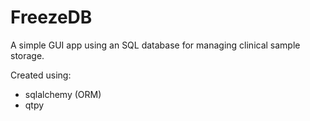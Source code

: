 # FreezeDB
A simple GUI app using an SQL database for managing clinical sample storage.

Created using: 
* sqlalchemy (ORM)
* qtpy
